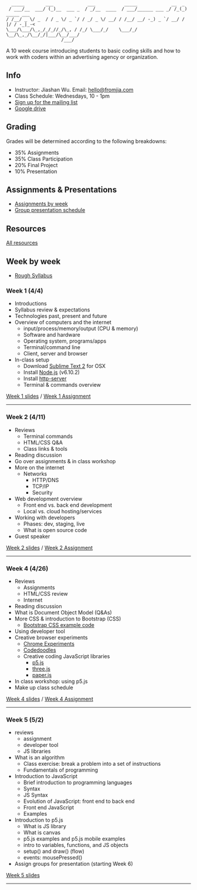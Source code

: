 ```
  _____        ___             ___           _____             __  _            
 / ___/__  ___/ (_)__  ___ _  / _/__  ____  / ___/______ ___ _/ /_(_)  _____ ___
/ /__/ _ \/ _  / / _ \/ _ `/ / _/ _ \/ __/ / /__/ __/ -_) _ `/ __/ / |/ / -_|_-<
\___/\___/\_,_/_/_//_/\_, / /_/ \___/_/    \___/_/  \__/\_,_/\__/_/|___/\__/___/
                     /___/                                                                                                         
```

A 10 week course introducing students to basic coding skills and how to work with coders within an advertising agency or organization.

## Info
* Instructor: Jiashan Wu. Email: hello@fromjia.com
* Class Schedule: Wednesdays, 10 - 1pm
* [Sign up for the mailing list](https://groups.google.com/forum/#!forum/coding4creatives-s17)
* [Google drive](https://drive.google.com/drive/u/1/folders/0B7dGfgUMgFffQW9USnYxdTlyeGM)

## Grading
Grades will be determined according to the following breakdowns:
* 35% Assignments 
* 35% Class Participation
* 20% Final Project 
* 10% Presentation

## Assignments & Presentations
* [Assignments by week](https://github.com/OhJia/Coding4Creatives-S17-2/wiki)
* [Group presentation schedule](https://github.com/OhJia/Coding4Creatives-S17-2/wiki/Group-Presentation-Schedule)

## Resources

[All resources](https://github.com/OhJia/Coding4Creatives-S17-2/wiki/All-resources)


## Week by week 
* [Rough Syllabus](https://docs.google.com/document/d/1U7tTW_z7fVXYVQVSDG3UrJX1shgcSebHCIgisDC7y2Q)

### Week 1 (4/4)
* Introductions
* Syllabus review & expectations
* Technologies past, present and future
* Overview of computers and the internet
  * input/process/memory/output (CPU & memory)
  * Software and hardware
  * Operating system, programs/apps
  * Terminal/command line
  * Client, server and browser
* In-class setup 
	* Download [Sublime Text 2](https://sublimetext.com/2) for OSX 
	* Install [Node.js](https://nodejs.org/en/) (v6.10.2)
	* Install [http-server](https://github.com/processing/p5.js/wiki/Local-server)
	* Terminal & commands overview 

[Week 1 slides](https://docs.google.com/presentation/d/1lc33-2b66xFgAQoRtpRSjNM80RR8YdKEFX5wXKjnN6M)
 / [Week 1 Assignment](https://github.com/OhJia/Coding4Creatives-S17-2/wiki/Week-1-Assignment)

***

### Week 2 (4/11)
* Reviews
  * Terminal commands
  * HTML/CSS Q&A
  * Class links & tools
* Reading discussion
* Go over assignments & in class workshop
* More on the internet
  * Networks
    * HTTP/DNS
    * TCP/IP
    * Security 
* Web development overview
  * Front end vs. back end development
  * Local vs. cloud hosting/services
* Working with developers
  * Phases: dev, staging, live
  * What is open source code
* Guest speaker


[Week 2 slides](https://docs.google.com/presentation/d/1nMcc0kK0bJq8b5JwSF0w61FGuoMZPssyLd8zDOX0O0Y)
/ [Week 2 Assignment](https://github.com/OhJia/Coding4Creatives-S17-2/wiki/Week-2-Assignment)


***

### Week 4 (4/26)
* Reviews
  * Assignments
  * HTML/CSS review
  * Internet
* Reading discussion
* What is Document Object Model (Q&As)
* More CSS & introduction to Bootstrap (CSS)
  * [Bootstrap CSS example code](https://github.com/OhJia/Coding4Creatives-S17/tree/master/Example_bootstrapcss)
* Using developer tool
* Creative browser experiments
  * [Chrome Experiments](https://www.chromeexperiments.com/)
  * [Codedoodles](http://codedoodl.es/)
  * Creative coding JavaScript libraries
    * [p5.js](http://p5js.org/)
    * [three.js](https://threejs.org/)
    * [paper.js](http://paperjs.org/)
* In class workshop: using p5.js
* Make up class schedule

[Week 4 slides](https://docs.google.com/presentation/d/1d12hktYYoDBU1SPyqgEXutJ94S10nS_PYNoeWFCXZSU) / [Week 4 Assignment](https://github.com/OhJia/Coding4Creatives-S17-2/wiki/Week-4-Assignment)

***

### Week 5 (5/2)
* reviews
  * assignment
  * developer tool
  * JS libraries
* What is an algorithm
  * Class exercise: break a problem into a set of instructions
  * Fundamentals of programming
* Introduction to JavaScript
  * Brief introduction to programming languages
  * Syntax
  * JS Syntax
  * Evolution of JavaScript: front end to back end
  * Front end JavaScript
  * Examples
* Introduction to p5.js
  * What is JS library
  * What is canvas
  * p5.js examples and p5.js mobile examples
  * intro to variables, functions, and JS objects
  * setup() and draw() (flow)
  * events: mousePressed()
* Assign groups for presentation (starting Week 6)

[Week 5 slides](https://docs.google.com/presentation/d/1lB_bxZMmpoLu8L63q9ePvfTj9twp4Vx4ODpgHPdJFi8/)

***